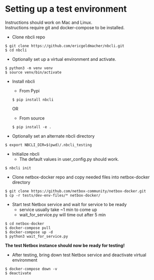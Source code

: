 # Setting up a test environment

Instructions should work on Mac and Linux.  
Instructions require git and docker-compose to be installed.

* Clone nbcli repo
```
$ git clone https://github.com/ericgeldmacher/nbcli.git
$ cd nbcli
```

* Optionally set up a virtual environment and activate.
```
$ python3 -m venv venv
$ source venv/bin/activate
```

* Install nbcli
  - From Pypi
  ```
  $ pip install nbcli
  ```
  OR
  - From source
  ```
  $ pip install -e .
  ```

* Optionally set an alternate nbcli directory
```
$ export NBCLI_DIR=$(pwd)/.nbcli_testing
```

* Initialize nbcli
  - The default values in user_config.py should work.
```
$ nbcli init
```

* Clone netbox-docker repo and copy needed files into netbox-docker directory
```
$ git clone https://github.com/netbox-community/netbox-docker.git
$ cp -r tests/dev-env-files/* netbox-docker/
```

* Start test Netbox service and wait for service to be ready
  - service usually take ~1 min to come up
  - wait_for_service.py will time out after 5 min
```
$ cd netbox-docker
$ docker-compose pull
$ docker-compose up -d
$ python3 wait_for_service.py
```

**The test Netbox instance should now be ready for testing!**

* After testing, bring down test Netbox service and deactivate virtual environment 
```
$ docker-compose down -v
$ deactivate
```
